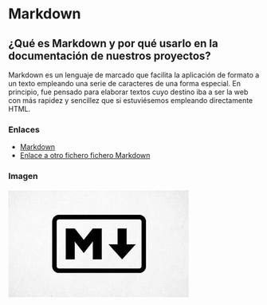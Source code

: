 # Markdown
## ¿Qué es Markdown y por qué usarlo en la documentación de nuestros proyectos?

Markdown es un lenguaje de marcado que facilita la aplicación de formato a un texto empleando una serie de caracteres de una forma especial. En principio, fue pensado para elaborar textos cuyo destino iba a ser la web con más rapidez y sencillez que si estuviésemos empleando directamente HTML. 



### Enlaces

- [Markdown](https://ciberninjas.com/markdown/)
- [Enlace a otro fichero fichero Markdown](https://github.com/asecval543/prueba/blob/main/prueba.md)

### Imagen
![imagen](markdown.jpg)